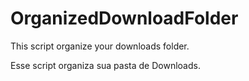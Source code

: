# OrganizedDownloadFolder
This script organize your downloads folder.

Esse script organiza sua pasta de Downloads.
